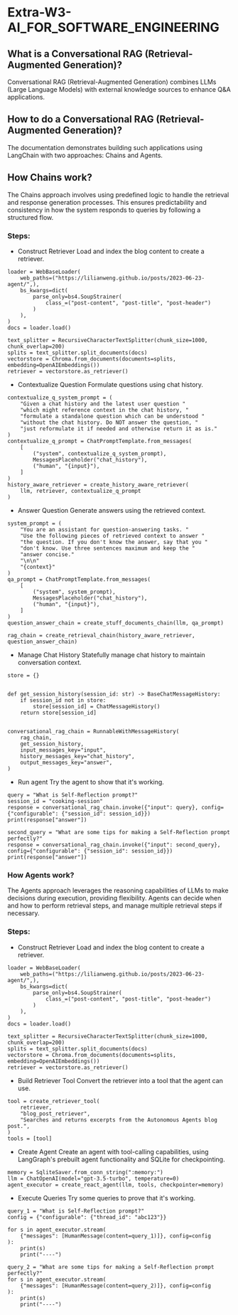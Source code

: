 # Extra-W3-AI_FOR_SOFTWARE_ENGINEERING

## What is a Conversational RAG (Retrieval-Augmented Generation)?

Conversational RAG (Retrieval-Augmented Generation) combines LLMs (Large Language Models) with external knowledge sources to enhance Q&A applications.

## How to do a Conversational RAG (Retrieval-Augmented Generation)?

The documentation demonstrates building such applications using LangChain with two approaches: Chains and Agents.

## How Chains work?

The Chains approach involves using predefined logic to handle the retrieval and response generation processes. This ensures predictability and consistency in how the system responds to queries by following a structured flow.

### Steps:

- Construct Retriever
  Load and index the blog content to create a retriever.

```
loader = WebBaseLoader(
    web_paths=("https://lilianweng.github.io/posts/2023-06-23-agent/",),
    bs_kwargs=dict(
        parse_only=bs4.SoupStrainer(
            class_=("post-content", "post-title", "post-header")
        )
    ),
)
docs = loader.load()

text_splitter = RecursiveCharacterTextSplitter(chunk_size=1000, chunk_overlap=200)
splits = text_splitter.split_documents(docs)
vectorstore = Chroma.from_documents(documents=splits, embedding=OpenAIEmbeddings())
retriever = vectorstore.as_retriever()
```

- Contextualize Question
  Formulate questions using chat history.

```
contextualize_q_system_prompt = (
    "Given a chat history and the latest user question "
    "which might reference context in the chat history, "
    "formulate a standalone question which can be understood "
    "without the chat history. Do NOT answer the question, "
    "just reformulate it if needed and otherwise return it as is."
)
contextualize_q_prompt = ChatPromptTemplate.from_messages(
    [
        ("system", contextualize_q_system_prompt),
        MessagesPlaceholder("chat_history"),
        ("human", "{input}"),
    ]
)
history_aware_retriever = create_history_aware_retriever(
    llm, retriever, contextualize_q_prompt
)
```

- Answer Question
  Generate answers using the retrieved context.

```
system_prompt = (
    "You are an assistant for question-answering tasks. "
    "Use the following pieces of retrieved context to answer "
    "the question. If you don't know the answer, say that you "
    "don't know. Use three sentences maximum and keep the "
    "answer concise."
    "\n\n"
    "{context}"
)
qa_prompt = ChatPromptTemplate.from_messages(
    [
        ("system", system_prompt),
        MessagesPlaceholder("chat_history"),
        ("human", "{input}"),
    ]
)
question_answer_chain = create_stuff_documents_chain(llm, qa_prompt)

rag_chain = create_retrieval_chain(history_aware_retriever, question_answer_chain)
```

- Manage Chat History
  Statefully manage chat history to maintain conversation context.

```
store = {}


def get_session_history(session_id: str) -> BaseChatMessageHistory:
    if session_id not in store:
        store[session_id] = ChatMessageHistory()
    return store[session_id]


conversational_rag_chain = RunnableWithMessageHistory(
    rag_chain,
    get_session_history,
    input_messages_key="input",
    history_messages_key="chat_history",
    output_messages_key="answer",
)
```

- Run agent
  Try the agent to show that it's working.

```
query = "What is Self-Reflection prompt?"
session_id = "cooking-session"
response = conversational_rag_chain.invoke({"input": query}, config={"configurable": {"session_id": session_id}})
print(response["answer"])

second_query = "What are some tips for making a Self-Reflection prompt perfectly?"
response = conversational_rag_chain.invoke({"input": second_query}, config={"configurable": {"session_id": session_id}})
print(response["answer"])
```

### How Agents work?

The Agents approach leverages the reasoning capabilities of LLMs to make decisions during execution, providing flexibility. Agents can decide when and how to perform retrieval steps, and manage multiple retrieval steps if necessary.

### Steps:

- Construct Retriever
  Load and index the blog content to create a retriever.

```
loader = WebBaseLoader(
    web_paths=("https://lilianweng.github.io/posts/2023-06-23-agent/",),
    bs_kwargs=dict(
        parse_only=bs4.SoupStrainer(
            class_=("post-content", "post-title", "post-header")
        )
    ),
)
docs = loader.load()

text_splitter = RecursiveCharacterTextSplitter(chunk_size=1000, chunk_overlap=200)
splits = text_splitter.split_documents(docs)
vectorstore = Chroma.from_documents(documents=splits, embedding=OpenAIEmbeddings())
retriever = vectorstore.as_retriever()
```

- Build Retriever Tool
  Convert the retriever into a tool that the agent can use.

```
tool = create_retriever_tool(
    retriever,
    "blog_post_retriever",
    "Searches and returns excerpts from the Autonomous Agents blog post.",
)
tools = [tool]
```

- Create Agent
  Create an agent with tool-calling capabilities, using LangGraph's prebuilt agent functionality and SQLite for checkpointing.

```
memory = SqliteSaver.from_conn_string(":memory:")
llm = ChatOpenAI(model="gpt-3.5-turbo", temperature=0)
agent_executor = create_react_agent(llm, tools, checkpointer=memory)
```

- Execute Queries
  Try some queries to prove that it's working.

```
query_1 = "What is Self-Reflection prompt?"
config = {"configurable": {"thread_id": "abc123"}}

for s in agent_executor.stream(
    {"messages": [HumanMessage(content=query_1)]}, config=config
):
    print(s)
    print("----")

query_2 = "What are some tips for making a Self-Reflection prompt perfectly?"
for s in agent_executor.stream(
    {"messages": [HumanMessage(content=query_2)]}, config=config
):
    print(s)
    print("----")
```
